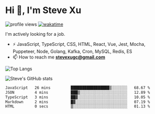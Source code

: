 # Hi 👋, I'm Steve Xu

![profile views](https://komarev.com/ghpvc/?username=nusr&color=green)
[![wakatime](https://wakatime.com/badge/user/0653cda0-f622-4930-8974-c19a957fc488.svg)](https://wakatime.com/@0653cda0-f622-4930-8974-c19a957fc488)

I'm actively looking for a job.

- ⚡ JavaScript, TypeScript, CSS, HTML, React, Vue, Jest, Mocha,
Puppeteer, Node, Golang, Kafka, Cron, MySQL, Redis, ES
- 📫 How to reach me **stevexugc@gmail.com**

![Top Langs](https://github-readme-stats.vercel.app/api/top-langs/?username=nusr&langs_count=8&layout=compact)

![Steve's GitHub stats](https://github-readme-stats.vercel.app/api?username=nusr&show_icons=true)

<!--START_SECTION:waka-->

```txt
JavaScript   26 mins         █████████████████▒░░░░░░░   68.67 %
JSON         4 mins          ███▒░░░░░░░░░░░░░░░░░░░░░   12.89 %
TypeScript   3 mins          ██▓░░░░░░░░░░░░░░░░░░░░░░   10.05 %
Markdown     2 mins          █▓░░░░░░░░░░░░░░░░░░░░░░░   07.19 %
HTML         0 secs          ▒░░░░░░░░░░░░░░░░░░░░░░░░   01.13 %
```

<!--END_SECTION:waka-->

